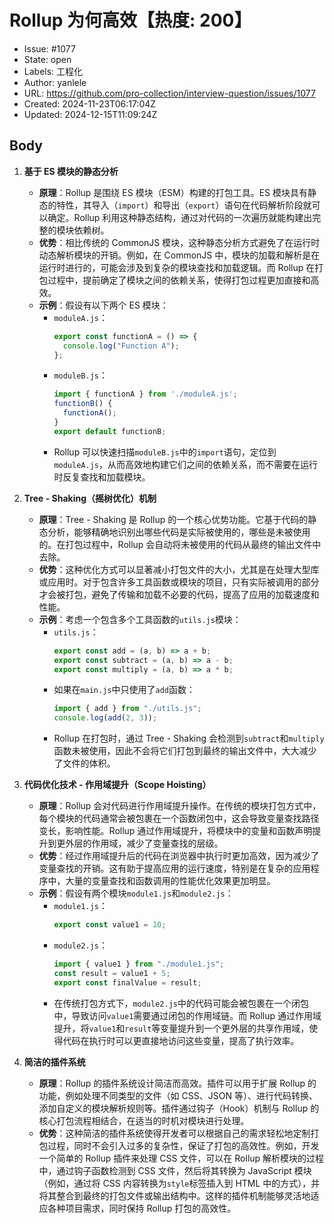 # Rollup 为何高效【热度: 200】

- Issue: #1077
- State: open
- Labels: 工程化
- Author: yanlele
- URL: https://github.com/pro-collection/interview-question/issues/1077
- Created: 2024-11-23T06:17:04Z
- Updated: 2024-12-15T11:09:24Z

## Body

1. **基于 ES 模块的静态分析**

   - **原理**：Rollup 是围绕 ES 模块（ESM）构建的打包工具。ES 模块具有静态的特性，其导入（`import`）和导出（`export`）语句在代码解析阶段就可以确定。Rollup 利用这种静态结构，通过对代码的一次遍历就能构建出完整的模块依赖树。
   - **优势**：相比传统的 CommonJS 模块，这种静态分析方式避免了在运行时动态解析模块的开销。例如，在 CommonJS 中，模块的加载和解析是在运行时进行的，可能会涉及到复杂的模块查找和加载逻辑。而 Rollup 在打包过程中，提前确定了模块之间的依赖关系，使得打包过程更加直接和高效。
   - **示例**：假设有以下两个 ES 模块：
     - `moduleA.js`：
       ```javascript
       export const functionA = () => {
         console.log("Function A");
       };
       ```
     - `moduleB.js`：
       ```javascript
       import { functionA } from './moduleA.js';
       functionB() {
         functionA();
       }
       export default functionB;
       ```
     - Rollup 可以快速扫描`moduleB.js`中的`import`语句，定位到`moduleA.js`，从而高效地构建它们之间的依赖关系，而不需要在运行时反复查找和加载模块。

2. **Tree - Shaking（摇树优化）机制**

   - **原理**：Tree - Shaking 是 Rollup 的一个核心优势功能。它基于代码的静态分析，能够精确地识别出哪些代码是实际被使用的，哪些是未被使用的。在打包过程中，Rollup 会自动将未被使用的代码从最终的输出文件中去除。
   - **优势**：这种优化方式可以显著减小打包文件的大小，尤其是在处理大型库或应用时。对于包含许多工具函数或模块的项目，只有实际被调用的部分才会被打包，避免了传输和加载不必要的代码，提高了应用的加载速度和性能。
   - **示例**：考虑一个包含多个工具函数的`utils.js`模块：
     - `utils.js`：
       ```javascript
       export const add = (a, b) => a + b;
       export const subtract = (a, b) => a - b;
       export const multiply = (a, b) => a * b;
       ```
     - 如果在`main.js`中只使用了`add`函数：
       ```javascript
       import { add } from "./utils.js";
       console.log(add(2, 3));
       ```
     - Rollup 在打包时，通过 Tree - Shaking 会检测到`subtract`和`multiply`函数未被使用，因此不会将它们打包到最终的输出文件中，大大减少了文件的体积。

3. **代码优化技术 - 作用域提升（Scope Hoisting）**

   - **原理**：Rollup 会对代码进行作用域提升操作。在传统的模块打包方式中，每个模块的代码通常会被包裹在一个函数闭包中，这会导致变量查找路径变长，影响性能。Rollup 通过作用域提升，将模块中的变量和函数声明提升到更外层的作用域，减少了变量查找的层级。
   - **优势**：经过作用域提升后的代码在浏览器中执行时更加高效，因为减少了变量查找的开销。这有助于提高应用的运行速度，特别是在复杂的应用程序中，大量的变量查找和函数调用的性能优化效果更加明显。
   - **示例**：假设有两个模块`module1.js`和`module2.js`：
     - `module1.js`：
       ```javascript
       export const value1 = 10;
       ```
     - `module2.js`：
       ```javascript
       import { value1 } from "./module1.js";
       const result = value1 + 5;
       export const finalValue = result;
       ```
     - 在传统打包方式下，`module2.js`中的代码可能会被包裹在一个闭包中，导致访问`value1`需要通过闭包的作用域链。而 Rollup 通过作用域提升，将`value1`和`result`等变量提升到一个更外层的共享作用域，使得代码在执行时可以更直接地访问这些变量，提高了执行效率。

4. **简洁的插件系统**
   - **原理**：Rollup 的插件系统设计简洁而高效。插件可以用于扩展 Rollup 的功能，例如处理不同类型的文件（如 CSS、JSON 等）、进行代码转换、添加自定义的模块解析规则等。插件通过钩子（Hook）机制与 Rollup 的核心打包流程相结合，在适当的时机对模块进行处理。
   - **优势**：这种简洁的插件系统使得开发者可以根据自己的需求轻松地定制打包过程，同时不会引入过多的复杂性，保证了打包的高效性。例如，开发一个简单的 Rollup 插件来处理 CSS 文件，可以在 Rollup 解析模块的过程中，通过钩子函数检测到 CSS 文件，然后将其转换为 JavaScript 模块（例如，通过将 CSS 内容转换为`style`标签插入到 HTML 中的方式），并将其整合到最终的打包文件或输出结构中。这样的插件机制能够灵活地适应各种项目需求，同时保持 Rollup 打包的高效性。

